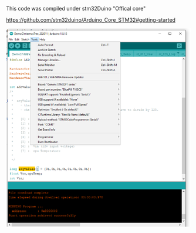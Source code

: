 This code was compiled under stm32Duino  "Offical core"

https://github.com/stm32duino/Arduino_Core_STM32#getting-started





![Arduino - NICE setup](https://github.com/mackelec/NICE/blob/main/arduino/demo_christmasTree_202011/Arduino%20setup.png)
